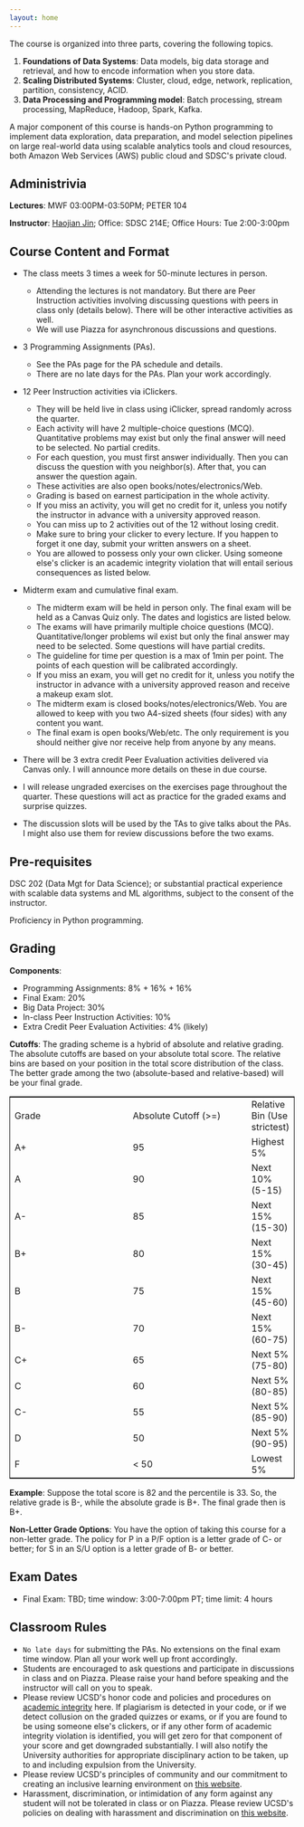 ```yaml
---
layout: home
---
```



The course is organized into three parts, covering the following topics.

1. **Foundations of Data Systems**: Data models, big data storage and retrieval, and how to encode information when you store data. 
2. **Scaling Distributed Systems**: Cluster, cloud, edge, network, replication, partition, consistency, ACID.
3. **Data Processing and Programming model**: Batch processing, stream processing, MapReduce, Hadoop, Spark, Kafka.



A major component of this course is hands-on Python programming to implement data exploration, data preparation, and model selection pipelines on large real-world data using scalable analytics tools and cloud resources, both Amazon Web Services (AWS) public cloud and SDSC's private cloud.

## Administrivia

**Lectures**: MWF 03:00PM-03:50PM; PETER 104

**Instructor**: [Haojian Jin](http://haojianj.in/); Office: SDSC 214E; Office Hours: Tue 2:00-3:00pm

## Course Content and Format

- The class meets 3 times a week for 50-minute lectures in person.
    <!-- - All lectures will be automatically podcast here afterward. -->
    - Attending the lectures is not mandatory. But there are Peer Instruction activities involving discussing questions with peers in class only (details below). There will be other interactive activities as well.
    - We will use Piazza for asynchronous discussions and questions.

- 3 Programming Assignments (PAs).
    - See the PAs page for the PA schedule and details.
    - There are no late days for the PAs. Plan your work accordingly.

- 12 Peer Instruction activities via iClickers.
    - They will be held live in class using iClicker, spread randomly across the quarter.
    - Each activity will have 2 multiple-choice questions (MCQ). Quantitative problems may exist but only the final answer will need to be selected. No partial credits.
    - For each question, you must first answer individually. Then you can discuss the question with you neighbor(s). After that, you can answer the question again.
    - These activities are also open books/notes/electronics/Web.
    - Grading is based on earnest participation in the whole activity.
    - If you miss an activity, you will get no credit for it, unless you notify the instructor in advance with a university approved reason.
    - You can miss up to 2 activities out of the 12 without losing credit.
    - Make sure to bring your clicker to every lecture. If you happen to forget it one day, submit your written answers on a sheet.
    - You are allowed to possess only your own clicker. Using someone else's clicker is an academic integrity violation that will entail serious consequences as listed below.
- Midterm exam and cumulative final exam.
    - The midterm exam will be held in person only. The final exam will be held as a Canvas Quiz only. The dates and logistics are listed below.
    - The exams will have primarily multiple choice questions (MCQ). Quantitative/longer problems wil exist but only the final answer may need to be selected. Some questions will have partial credits.
    - The guideline for time per question is a max of 1min per point. The points of each question will be calibrated accordingly.
    - If you miss an exam, you will get no credit for it, unless you notify the instructor in advance with a university approved reason and receive a makeup exam slot.
    - The midterm exam is closed books/notes/electronics/Web. You are allowed to keep with you two A4-sized sheets (four sides) with any content you want.
    - The final exam is open books/Web/etc. The only requirement is you should neither give nor receive help from anyone by any means.

- There will be 3 extra credit Peer Evaluation activities delivered via Canvas only. I will announce more details on these in due course.
- I will release ungraded exercises on the exercises page throughout the quarter. These questions will act as practice for the graded exams and surprise quizzes.
- The discussion slots will be used by the TAs to give talks about the PAs. I might also use them for review discussions before the two exams.

## Pre-requisites

DSC 202 (Data Mgt for Data Science); or substantial practical experience with scalable data systems and ML algorithms, subject to the consent of the instructor.

Proficiency in Python programming.


## Grading

**Components**: 
- Programming Assignments: 8% + 16% + 16%
- Final Exam: 20%
- Big Data Project: 30%
- In-class Peer Instruction Activities: 10%
- Extra Credit Peer Evaluation Activities: 4% (likely)


**Cutoffs**: 
The grading scheme is a hybrid of absolute and relative grading. The absolute cutoffs are based on your absolute total score. The relative bins are based on your position in the total score distribution of the class. The better grade among the two (absolute-based and relative-based) will be your final grade.



<table style="border: 1px solid black;">
  <tr>
    <td width="200px">Grade</td>
    <td width="200px">Absolute Cutoff (>=)</td>
    <td>Relative Bin (Use strictest)</td>
  </tr>
  <tr>
    <td>A+</td>
    <td width="200px">95</td>
    <td>Highest 5%</td>
  </tr>
  <tr>
    <td>A</td>
    <td width="200px">90</td>
    <td>Next 10% (5-15)</td>
  </tr>
    <tr>
    <td>A-</td>
    <td width="200px">85</td>
    <td>Next 15% (15-30)</td>
  </tr>
  <tr>
    <td>B+</td>
    <td width="200px">80</td>
    <td>Next 15% (30-45)</td>
  </tr>
    <tr>
    <td>B</td>
    <td width="200px">75</td>
    <td>Next 15% (45-60)</td>
  </tr>
    <tr>
    <td>B-</td>
    <td width="200px">70</td>
    <td>Next 15% (60-75)</td>
  </tr>
    <tr>
    <td>C+</td>
    <td width="200px">65</td>
    <td>Next 5% (75-80)</td>
  </tr>
    <tr>
    <td>C</td>
    <td width="200px">60</td>
    <td>Next 5% (80-85)</td>
  </tr>
  <tr>
    <td>C-</td>
    <td width="200px">55</td>
    <td>Next 5% (85-90)</td>
  </tr>
  <tr>
    <td>D</td>
    <td width="200px">50</td>
    <td>Next 5% (90-95)</td>
  </tr>
  <tr>
    <td>F</td>
    <td width="200px">< 50</td>
    <td>Lowest 5%</td>
  </tr>
</table>
		
**Example**: Suppose the total score is 82 and the percentile is 33. So, the relative grade is B-, while the absolute grade is B+. The final grade then is B+.

**Non-Letter Grade Options**: You have the option of taking this course for a non-letter grade. The policy for P in a P/F option is a letter grade of C- or better; for S in an S/U option is a letter grade of B- or better.


## Exam Dates

- Final Exam: TBD; time window: 3:00-7:00pm PT; time limit: 4 hours

## Classroom Rules
- <code>No late days</code> for submitting the PAs. No extensions on the final exam time window. Plan all your work well up front accordingly.
- Students are encouraged to ask questions and participate in discussions in class and on Piazza. Please raise your hand before speaking and the instructor will call on you to speak.
- Please review UCSD's honor code and policies and procedures on [academic integrity](https://academicintegrity.ucsd.edu/) here. If plagiarism is detected in your code, or if we detect collusion on the graded quizzes or exams, or if you are found to be using someone else's clickers, or if any other form of academic integrity violation is identified, you will get zero for that component of your score and get downgraded substantially. I will also notify the University authorities for appropriate disciplinary action to be taken, up to and including expulsion from the University.
- Please review UCSD's principles of community and our commitment to creating an inclusive learning environment on [this website](https://ucsd.edu/about/principles.html).
- Harassment, discrimination, or intimidation of any form against any student will not be tolerated in class or on Piazza. Please review UCSD's policies on dealing with harassment and discrimination on [this website](https://ophd.ucsd.edu/).

